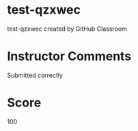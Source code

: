 # test-qzxwec
test-qzxwec created by GitHub Classroom

# Instructor Comments
Submitted correctly
# Score
100
